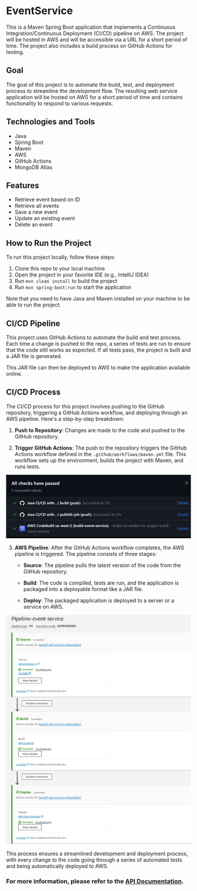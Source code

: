 
# EventService

This is a Maven Spring Boot application that implements a Continuous Integration/Continuous Deployment (CI/CD) pipeline on AWS. The project will be hosted in AWS and will be accessible via a URL for a short period of time.
The project also includes a build process on GitHub Actions for testing.

## Goal

The goal of this project is to automate the build, test, and deployment process to streamline the development flow. The resulting web service application will be hosted on AWS for a short period of time and contains functionality to respond to various requests.

## Technologies and Tools

- Java
- Spring Boot
- Maven
- AWS
- GitHub Actions
- MongoDB Atlas

## Features

- Retrieve event based on ID
- Retrieve all events
- Save a new event
- Update an existing event
- Delete an event

## How to Run the Project

To run this project locally, follow these steps:

1. Clone this repo to your local machine
2. Open the project in your favorite IDE (e.g., IntelliJ IDEA)
3. Run `mvn clean install` to build the project
4. Run `mvn spring-boot:run` to start the application

Note that you need to have Java and Maven installed on your machine to be able to run the project.

## CI/CD Pipeline

This project uses GitHub Actions to automate the build and test process. Each time a change is pushed to the repo, a series of tests are run to ensure that the code still works as expected. If all tests pass, the project is built and a JAR file is generated.

This JAR file can then be deployed to AWS to make the application available online.

## CI/CD Process

The CI/CD process for this project involves pushing to the GitHub repository, triggering a GitHub Actions workflow, and deploying through an AWS pipeline. Here's a step-by-step breakdown:

1. **Push to Repository**: Changes are made to the code and pushed to the GitHub repository.

2. **Trigger GitHub Actions**: The push to the repository triggers the GitHub Actions workflow defined in the `.github/workflows/maven.yml` file. This workflow sets up the environment, builds the project with Maven, and runs tests.

![Github Actions](GithubActions.png)

3. **AWS Pipeline**: After the GitHub Actions workflow completes, the AWS pipeline is triggered. The pipeline consists of three stages:

    - **Source**: The pipeline pulls the latest version of the code from the GitHub repository.

    - **Build**: The code is compiled, tests are run, and the application is packaged into a deployable format like a JAR file.

    - **Deploy**: The packaged application is deployed to a server or a service on AWS.

![AWS Pipeline](AWSPipeline.png)

This process ensures a streamlined development and deployment process, with every change to the code going through a series of automated tests and being automatically deployed to AWS.

### For more information, please refer to the [API Documentation](API_DOCUMENTATION.md).